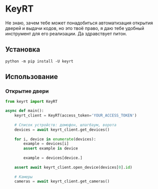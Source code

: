 # KeyRT

Не знаю, зачем тебе может понадобиться автоматизация открытия дверей и выдачи кодов,
но это твоё право, я даю тебе удобный инструмент для его реализации. Да здравствует питон.

## Установка

```shell
python -m pip install -U keyrt
```

## Использование

### Открытие двери

```python
from keyrt import KeyRT

async def main():
    keyrt_client = KeyRT(access_token='YOUR_ACCESS_TOKEN')
    
    # Список устройств: домофон, шлагбаум, ворота
    devices = await keyrt_client.get_devices()
    
    for i, device in enumerate(devices):
        example = devices[i]
        assert example is device
        
        example = devices[device.]
    
    assert await keyrt_client.open_device(devices[0].id)
    
    # Камеры 
    cameras = await keyrt_client.get_cameras()
    
```